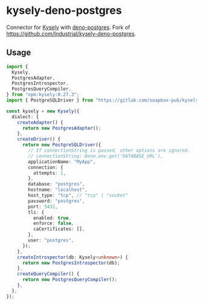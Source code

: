 # kysely-deno-postgres

Connector for [Kysely](https://koskimas.github.io/kysely/index.html) with
[deno-postgres](https://deno-postgres.com). Fork of <https://github.com/Industrial/kysely-deno-postgres>.

## Usage

```ts
import {
  Kysely,
  PostgresAdapter,
  PostgresIntrospector,
  PostgresQueryCompiler,
} from "npm:kysely:0.27.3";
import { PostgreSQLDriver } from "https://gitlab.com/soapbox-pub/kysely-deno-postgres/-/raw/main/mod.ts";

const kysely = new Kysely({
  dialect: {
    createAdapter() {
      return new PostgresAdapter();
    },
    createDriver() {
      return new PostgreSQLDriver({
        // If connectionString is passed, other options are ignored.
        // connectionString: Deno.env.get('DATABASE_URL'),
        applicationName: "MyApp",
        connection: {
          attempts: 1,
        },
        database: "postgres",
        hostname: "localhost",
        host_type: "tcp", // "tcp" | "socket"
        password: "postgres",
        port: 5432,
        tls: {
          enabled: true,
          enforce: false,
          caCertificates: [],
        },
        user: "postgres",
      });
    },
    createIntrospector(db: Kysely<unknown>) {
      return new PostgresIntrospector(db);
    },
    createQueryCompiler() {
      return new PostgresQueryCompiler();
    },
  },
});
```
